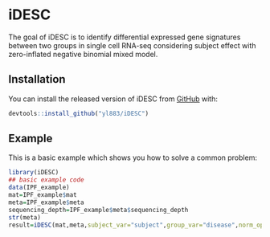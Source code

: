 
<!-- README.md is generated from README.Rmd. Please edit that file -->

# iDESC

<!-- badges: start -->
<!-- badges: end -->

The goal of iDESC is to identify differential expressed gene signatures
between two groups in single cell RNA-seq considering subject effect
with zero-inflated negative binomial mixed model.

## Installation

You can install the released version of iDESC from
[GitHub](https://github.com/yl883/iDESC) with:

``` r
devtools::install_github("yl883/iDESC")
```

## Example

This is a basic example which shows you how to solve a common problem:

``` r
library(iDESC)
## basic example code
data(IPF_example)
mat=IPF_example$mat
meta=IPF_example$meta
sequencing_depth=IPF_example$meta$sequencing_depth
str(meta)
result=iDESC(mat,meta,subject_var="subject",group_var="disease",norm_opt="User",user_sf = sequencing_depth,span = 0.7)
```
